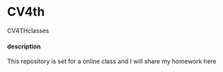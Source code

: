# CV4th
CV4THclasses
#### description
This repository is set for a online class and I will share my homework here
